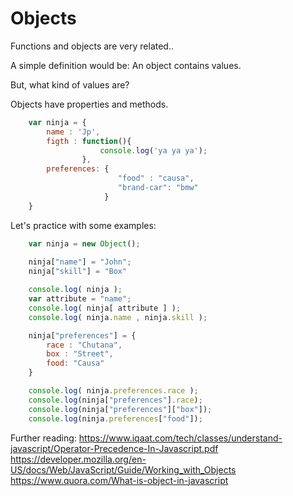 # Objects

Functions and objects are very related..

A simple definition would be: An object contains values.

But, what kind of values are? 

Objects have properties and methods.

```javascript
	var ninja = {
		name : 'Jp',
		figth : function(){
					console.log('ya ya ya');
				},
		preferences: {
						"food" : "causa",
						"brand-car": "bmw"
					 }
	}

```


Let's practice with some examples:

```javascript
	var ninja = new Object();
    
    ninja["name"] = "John";
    ninja["skill"] = "Box"

    console.log( ninja );
    var attribute = "name";
    console.log( ninja[ attribute ] );
  	console.log( ninja.name , ninja.skill );

  	ninja["preferences"] = {
  		race : "Chutana",
  		box : "Street",
  		food: "Causa"
  	}

  	console.log( ninja.preferences.race );
  	console.log(ninja["preferences"].race);
  	console.log(ninja["preferences"]["box"]);
  	console.log(ninja.preferences["food"]);

```

Further reading:
https://www.iqaat.com/tech/classes/understand-javascript/Operator-Precedence-In-Javascript.pdf
https://developer.mozilla.org/en-US/docs/Web/JavaScript/Guide/Working_with_Objects
https://www.quora.com/What-is-object-in-javascript

